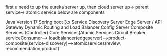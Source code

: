 first u need to up the eureka server up, then cloud server up-> parent service-> atomic service
below are components
 
Java Version 17
Spring boot 3.x
Service Discovery Server
Edge Server / API Gateway
Dynamic Routing and Load Balancer
Config Server
Composite Services (Controller)
Core Services(Atomic Services
Circuit Breaker
serviceConsumer--> loadbalancer(edgeserver)-->product-composite(service-discovery)-->atomicservices(review, recommendation,product)




